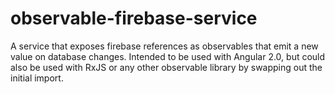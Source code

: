 # observable-firebase-service
A service that exposes firebase references as observables that emit a new value on database changes. Intended to be used with Angular 2.0, but could also be used with RxJS or any other observable library by swapping out the initial import.
